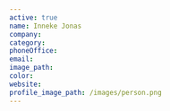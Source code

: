 ```yaml
---
active: true
name: Inneke Jonas
company:
category:
phoneOffice:
email:
image_path:
color:
website:
profile_image_path: /images/person.png
---
```

